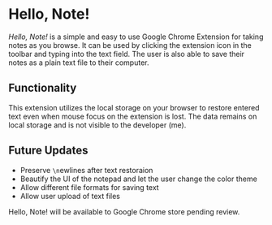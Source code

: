 # Hello, Note!
*Hello, Note!* is a simple and easy to use Google Chrome Extension for taking notes as you browse. It can be used by clicking the extension icon in the toolbar and typing into the text field.
The user is also able to save their notes as a plain text file to their computer.

## Functionality
This extension utilizes the local storage on your browser to restore entered text even when mouse focus on the extension is lost. The data remains on local storage and is not visible to the developer (me).


## Future Updates
- Preserve `\n`ewlines after text restoraion
- Beautify the UI of the notepad and let the user change the color theme
- Allow different file formats for saving text
- Allow user upload of text files


Hello, Note! will be available to Google Chrome store pending review.
